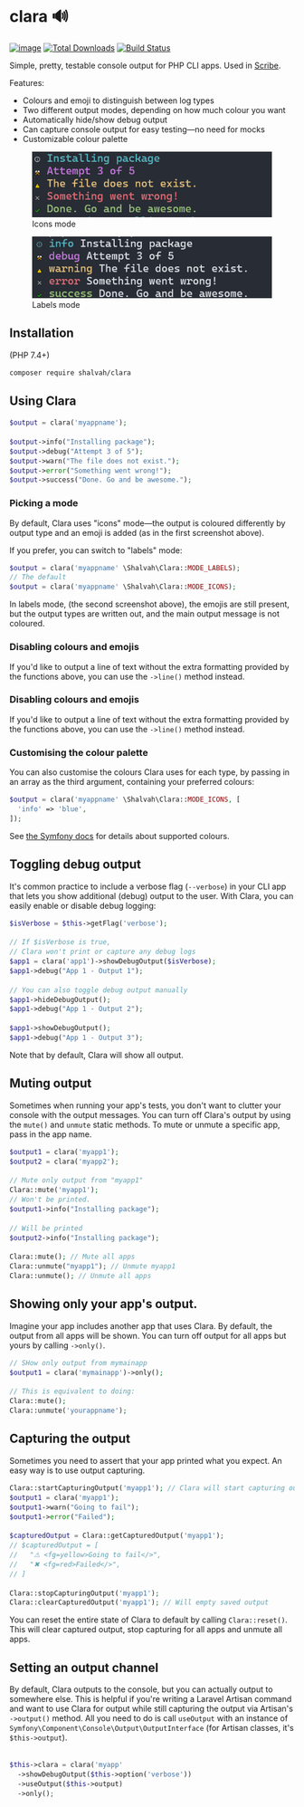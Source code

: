 # clara 🔊
[![image](http://img.shields.io/packagist/v/shalvah/clara.svg?style=flat)](https://packagist.org/packages/shalvah/clara) [![Total Downloads](https://poser.pugx.org/shalvah/clara/downloads)](https://packagist.org/packages/shalvah/clara) [![Build Status](https://travis-ci.com/shalvah/clara.svg?branch=master)](https://travis-ci.com/shalvah/clara)


Simple, pretty, testable console output for PHP CLI apps. Used in [Scribe](http://scribe.knuckles.wtf).

Features:
- Colours and emoji to distinguish between log types
- Two different output modes, depending on how much colour you want
- Automatically hide/show debug output
- Can capture console output for easy testing—no need for mocks
- Customizable colour palette

<p align="center">

<figure>
<img alt="Icons mode" src="./screenshot-icons.png">
<figcaption>Icons mode</figcaption>
</figure>

<figure>
<img alt="Labels mode" src="./screenshot-labels.png" >
<figcaption>Labels mode</figcaption>
</figure>

</p>

## Installation
(PHP 7.4+)

```bash
composer require shalvah/clara
```

## Using Clara

```php
$output = clara('myappname');

$output->info("Installing package");
$output->debug("Attempt 3 of 5");
$output->warn("The file does not exist.");
$output->error("Something went wrong!");
$output->success("Done. Go and be awesome.");
```

### Picking a mode
By default, Clara uses "icons" mode—the output is coloured differently by output type and an emoji is added (as in the first screenshot above).

If you prefer, you can switch to "labels" mode:

```php
$output = clara('myappname' \Shalvah\Clara::MODE_LABELS);
// The default
$output = clara('myappname' \Shalvah\Clara::MODE_ICONS);
```

In labels mode, (the second screenshot above), the emojis are still present, but the output types are written out, and the main output message is not coloured.

### Disabling colours and emojis
If you'd like to output a line of text without the extra formatting provided by the functions above, you can use the `->line()` method instead.

### Disabling colours and emojis
If you'd like to output a line of text without the extra formatting provided by the functions above, you can use the `->line()` method instead.

### Customising the colour palette
You can also customise the colours Clara uses for each type, by passing in an array as the third argument, containing your preferred colours:

```php
$output = clara('myappname' \Shalvah\Clara::MODE_ICONS, [
  'info' => 'blue',
]);
```

See [the Symfony docs](https://symfony.com/doc/current/console/coloring.html) for details about supported colours.


## Toggling debug output
It's common practice to include a verbose flag (`--verbose`) in your CLI app that lets you show additional (debug) output to the user. With Clara, you can easily enable or disable debug logging: 

```php
$isVerbose = $this->getFlag('verbose');

// If $isVerbose is true,
// Clara won't print or capture any debug logs
$app1 = clara('app1')->showDebugOutput($isVerbose); 
$app1->debug("App 1 - Output 1");

// You can also toggle debug output manually
$app1->hideDebugOutput();
$app1->debug("App 1 - Output 2");

$app1->showDebugOutput();
$app1->debug("App 1 - Output 3");
```

Note that by default, Clara will show all output.

## Muting output
Sometimes when running your app's tests, you don't want to clutter your console with the output messages. You can turn off Clara's output by using the `mute()` and `unmute` static methods. To mute or unmute a specific app, pass in the app name.

```php
$output1 = clara('myapp1');
$output2 = clara('myapp2');

// Mute only output from "myapp1"
Clara::mute('myapp1');
// Won't be printed.
$output1->info("Installing package");

// Will be printed
$output2->info("Installing package");

Clara::mute(); // Mute all apps
Clara::unmute("myapp1"); // Unmute myapp1
Clara::unmute(); // Unmute all apps
```

## Showing only your app's output. 
Imagine your app includes another app that uses Clara. By default, the output from all apps will be shown. You can turn off output for all apps but yours by calling `->only()`.

```php
// SHow only output from mymainapp
$output1 = clara('mymainapp')->only();

// This is equivalent to doing:
Clara::mute();
Clara::unmute('yourappname');
```

## Capturing the output
Sometimes you need to assert that your app printed what you expect. An easy way is to use output capturing.

```php
Clara::startCapturingOutput('myapp1'); // Clara will start capturing output from myapp1
$output1 = clara('myapp1');
$output1->warn("Going to fail");
$output1->error("Failed");

$capturedOutput = Clara::getCapturedOutput('myapp1');
// $capturedOutput = [
//   "⚠ <fg=yellow>Going to fail</>",
//   "✖ <fg=red>Failed</>",
// ]

Clara::stopCapturingOutput('myapp1');
Clara::clearCapturedOutput('myapp1'); // Will empty saved output
``` 

You can reset the entire state of Clara to default by calling `Clara::reset()`. This will clear captured output, stop capturing for all apps and unmute all apps.

## Setting an output channel
By default, Clara outputs to the console, but you can actually output to somewhere else. This is helpful if you're writing a Laravel Artisan command and want to use Clara for output while still capturing the output via Artisan's `->output()` method. All you need to do is call `useOutput` with an instance of `Symfony\Component\Console\Output\OutputInterface` (for Artisan classes, it's `$this->output`).

```php

$this->clara = clara('myapp'
  ->showDebugOutput($this->option('verbose'))
  ->useOutput($this->output)
  ->only();
```